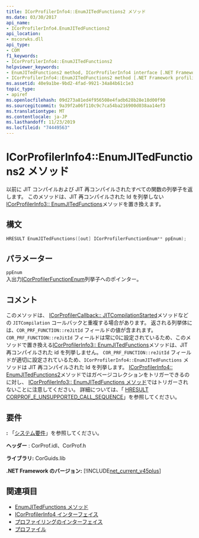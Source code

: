 ```yaml
---
title: ICorProfilerInfo4::EnumJITedFunctions2 メソッド
ms.date: 03/30/2017
api_name:
- ICorProfilerInfo4.EnumJITedFunctions2
api_location:
- mscorwks.dll
api_type:
- COM
f1_keywords:
- ICorProfilerInfo4::EnumJITedFunctions2
helpviewer_keywords:
- EnumJITedFunctions2 method, ICorProfilerInfo4 interface [.NET Framework profiling]
- ICorProfilerInfo4::EnumJITedFunctions2 method [.NET Framework profiling]
ms.assetid: 40e9a1be-9bd2-4fad-9921-34a84b61c1e3
topic_type:
- apiref
ms.openlocfilehash: 09d273a81ed4f956508e4fadb628b28e18d00f90
ms.sourcegitcommit: 9a39f2a06f110c9c7ca54ba216900d038aa14ef3
ms.translationtype: MT
ms.contentlocale: ja-JP
ms.lasthandoff: 11/23/2019
ms.locfileid: "74449563"
---
```

# <a name="icorprofilerinfo4enumjitedfunctions2-method"></a>ICorProfilerInfo4::EnumJITedFunctions2 メソッド
以前に JIT コンパイルおよび JIT 再コンパイルされたすべての関数の列挙子を返します。 このメソッドは、JIT 再コンパイルされた Id を列挙しない[ICorProfilerInfo3:: EnumJITedFunctions](../../../../docs/framework/unmanaged-api/profiling/icorprofilerinfo3-enumjitedfunctions-method.md)メソッドを置き換えます。  
  
## <a name="syntax"></a>構文  
  
```cpp  
HRESULT EnumJITedFunctions([out] ICorProfilerFunctionEnum** ppEnum);  
```  
  
## <a name="parameters"></a>パラメーター  
 `ppEnum`  
 入出力[ICorProfilerFunctionEnum](../../../../docs/framework/unmanaged-api/profiling/icorprofilerfunctionenum-interface.md)列挙子へのポインター。  
  
## <a name="remarks"></a>コメント  
 このメソッドは、 [ICorProfilerCallback:: JITCompilationStarted](../../../../docs/framework/unmanaged-api/profiling/icorprofilercallback-jitcompilationstarted-method.md)メソッドなどの `JITCompilation` コールバックと重複する場合があります。 返される列挙体には、`COR_PRF_FUNCTION::reJitId` フィールドの値が含まれます。 `COR_PRF_FUNCTION::reJitId` フィールドは常に0に設定されているため、このメソッドで置き換える[ICorProfilerInfo3:: EnumJITedFunctions](../../../../docs/framework/unmanaged-api/profiling/icorprofilerinfo3-enumjitedfunctions-method.md)メソッドは、JIT 再コンパイルされた id を列挙しません。 `COR_PRF_FUNCTION::reJitId` フィールドが適切に設定されているため、`ICorProfilerInfo4::EnumJITedFunctions` メソッドは JIT 再コンパイルされた Id を列挙します。 [ICorProfilerInfo4:: EnumJITedFunctions2](../../../../docs/framework/unmanaged-api/profiling/icorprofilerinfo4-enumjitedfunctions2-method.md)メソッドではガベージコレクションをトリガーできるのに対し、 [ICorProfilerInfo3:: EnumJITedFunctions メソッド](../../../../docs/framework/unmanaged-api/profiling/icorprofilerinfo3-enumjitedfunctions-method.md)ではトリガーされないことに注意してください。  詳細については、「 [HRESULT CORPROF_E_UNSUPPORTED_CALL_SEQUENCE](../../../../docs/framework/unmanaged-api/profiling/corprof-e-unsupported-call-sequence-hresult.md)」を参照してください。  
  
## <a name="requirements"></a>要件  
 **:** 「[システム要件](../../../../docs/framework/get-started/system-requirements.md)」を参照してください。  
  
 **ヘッダー** : CorProf.idl、CorProf.h  
  
 **ライブラリ:** CorGuids.lib  
  
 **.NET Framework のバージョン:** [!INCLUDE[net_current_v45plus](../../../../includes/net-current-v45plus-md.md)]  
  
## <a name="see-also"></a>関連項目

- [EnumJITedFunctions メソッド](../../../../docs/framework/unmanaged-api/profiling/icorprofilerinfo3-enumjitedfunctions-method.md)
- [ICorProfilerInfo4 インターフェイス](../../../../docs/framework/unmanaged-api/profiling/icorprofilerinfo4-interface.md)
- [プロファイリングのインターフェイス](../../../../docs/framework/unmanaged-api/profiling/profiling-interfaces.md)
- [プロファイル](../../../../docs/framework/unmanaged-api/profiling/index.md)

